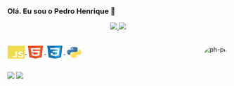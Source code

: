 ### Olá. Eu sou o Pedro Henrique 👋
<div align="center">
  <a href="https://github.com/PedroHenrique1606">
  <img height="180em" src="https://github-readme-stats.vercel.app/api?username=PedroHenrique1606&show_icons=true&theme=merko&include_all_commits=true&count_private=true"/>
  <img height="180em" src="https://github-readme-stats.vercel.app/api/top-langs/?username=PedroHenrique1606&layout=compact&langs_count=7&theme=merko"/>
</div></br>
  <div style="display: inline_block"></br>
  <img align="center" alt="ph-Js" height="30" width="40" src="https://raw.githubusercontent.com/devicons/devicon/master/icons/javascript/javascript-plain.svg">
  <img align="center" alt="ph-HTML" height="30" width="40" src="https://raw.githubusercontent.com/devicons/devicon/master/icons/html5/html5-original.svg">
  <img align="center" alt="ph-CSS" height="30" width="40" src="https://raw.githubusercontent.com/devicons/devicon/master/icons/css3/css3-original.svg">
  <img align="center" alt="ph-Python" height="30" width="40" src="https://raw.githubusercontent.com/devicons/devicon/master/icons/python/python-original.svg">
  <img align="right" alt="ph-pic" height="150" style="border-radius:50px;" src="https://user-images.githubusercontent.com/95871323/147884911-8d144afd-24b3-4b17-8716-6caa1b3971fa.png">
</div>
  
  ##
  
  <div>
  <a href="https://www.instagram.com/pedrohenrique.trc/" target="_blank"><img src="https://img.shields.io/badge/-Instagram-%23E4405F?style=for-the-badge&logo=instagram&logoColor=white" target="_blank"></a>
  <a href = "mailto:pedromelosilva11911@gmail.com"><img src="https://img.shields.io/badge/-Gmail-%23333?style=for-the-badge&logo=gmail&logoColor=white" target="_blank"></a>

  </div> 
